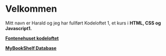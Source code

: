 # Velkommen <br>  

Mitt navn er Harald og jeg har fullført Kodeloftet 1, et kurs i <strong>HTML, CSS og Javascript1<strong>. 

[Fontenehuset kodeloftet](https://www.fontenehusetbergen.no/kodeloftet)

[MyBookShelf Database](https://mybookshelf-silk.vercel.app/)

